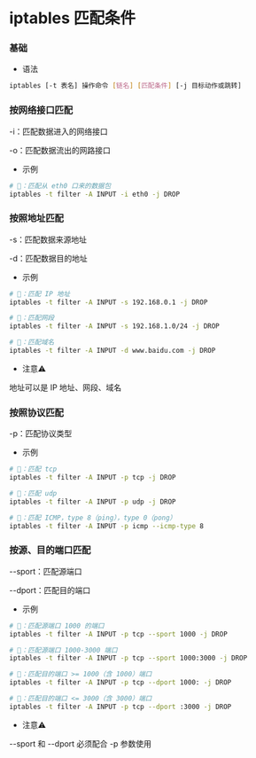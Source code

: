 # iptables 匹配条件


### 基础

* 语法

```bash
iptables [-t 表名] 操作命令 [链名] [匹配条件] [-j 目标动作或跳转]
```


### 按网络接口匹配

-i：匹配数据进入的网络接口

-o：匹配数据流出的网路接口

* 示例

```bash
# 🌰：匹配从 eth0 口来的数据包
iptables -t filter -A INPUT -i eth0 -j DROP
```


### 按照地址匹配

-s：匹配数据来源地址

-d：匹配数据目的地址

* 示例

```bash
# 🌰：匹配 IP 地址
iptables -t filter -A INPUT -s 192.168.0.1 -j DROP

# 🌰：匹配网段
iptables -t filter -A INPUT -s 192.168.1.0/24 -j DROP

# 🌰：匹配域名
iptables -t filter -A INPUT -d www.baidu.com -j DROP
```

* 注意⚠️

地址可以是 IP 地址、网段、域名


### 按照协议匹配

-p：匹配协议类型

* 示例

```bash
# 🌰：匹配 tcp
iptables -t filter -A INPUT -p tcp -j DROP

# 🌰：匹配 udp
iptables -t filter -A INPUT -p udp -j DROP

# 🌰：匹配 ICMP，type 8（ping），type 0（pong）
iptables -t filter -A INPUT -p icmp --icmp-type 8
```


### 按源、目的端口匹配

--sport：匹配源端口

--dport：匹配目的端口

* 示例

```bash
# 🌰：匹配源端口 1000 的端口
iptables -t filter -A INPUT -p tcp --sport 1000 -j DROP

# 🌰：匹配源端口 1000-3000 端口
iptables -t filter -A INPUT -p tcp --sport 1000:3000 -j DROP

# 🌰：匹配目的端口 >= 1000（含 1000）端口
iptables -t filter -A INPUT -p tcp --dport 1000: -j DROP

# 🌰：匹配目的端口 <= 3000（含 3000）端口
iptables -t filter -A INPUT -p tcp --dport :3000 -j DROP
```

* 注意⚠️

--sport 和 --dport 必须配合 -p 参数使用
